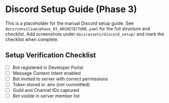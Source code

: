# Discord Setup Guide (Phase 3)

This is a placeholder for the manual Discord setup guide. See `docs/consilium/phase_03_ARCHITECTURE.yaml` for the full structure and checklist. Add screenshots under `docs/assets/discord_setup/` and mark the checklist when complete.

## Setup Verification Checklist

- [ ] Bot registered in Developer Portal
- [ ] Message Content intent enabled
- [ ] Bot invited to server with correct permissions
- [ ] Token stored in .env (not committed)
- [ ] Guild and Channel IDs captured
- [ ] Bot visible in server member list
